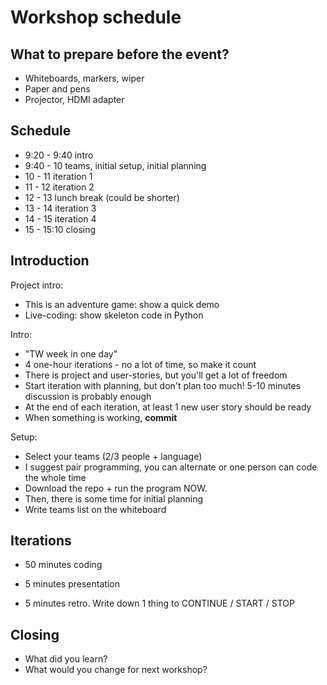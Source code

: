 # Workshop schedule

## What to prepare before the event?

- Whiteboards, markers, wiper
- Paper and pens
- Projector, HDMI adapter

## Schedule

- 9:20 - 9:40 intro
- 9:40 - 10 teams, initial setup, initial planning
- 10 - 11 iteration 1
- 11 - 12 iteration 2
- 12 - 13 lunch break (could be shorter)
- 13 - 14 iteration 3
- 14 - 15 iteration 4
- 15 - 15:10 closing

## Introduction

Project intro:
- This is an adventure game: show a quick demo
- Live-coding: show skeleton code in Python

Intro:
- "TW week in one day"
- 4 one-hour iterations - no a lot of time, so make it count
- There is project and user-stories, but you'll get a lot of freedom
- Start iteration with planning, but don't plan too much! 5-10 minutes discussion is probably enough
- At the end of each iteration, at least 1 new user story should be ready
- When something is working, **commit**

Setup:
- Select your teams (2/3 people + language)
- I suggest pair programming, you can alternate or one person can code the whole time
- Download the repo + run the program NOW.
- Then, there is some time for initial planning
- Write teams list on the whiteboard

## Iterations

- 50 minutes coding

- 5 minutes presentation

- 5 minutes retro. Write down 1 thing to CONTINUE / START / STOP

## Closing

- What did you learn?
- What would you change for next workshop?
